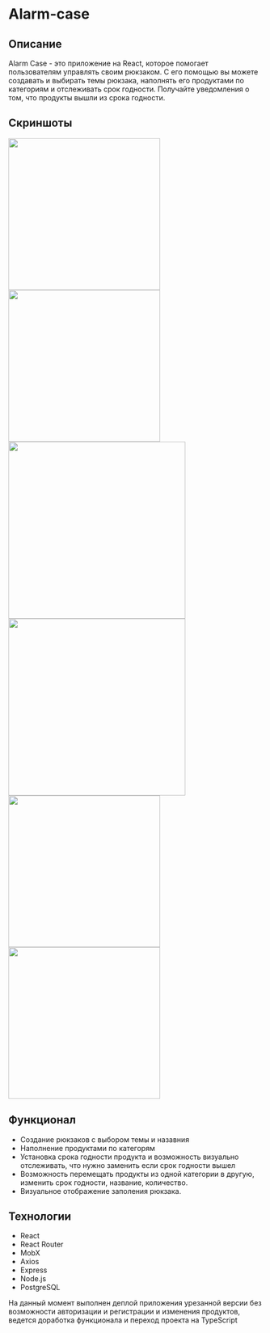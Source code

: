 # Alarm-case

## Описание

Alarm Case - это приложение на React, которое помогает пользователям управлять своим рюкзаком. С его помощью вы можете создавать и выбирать темы рюкзака, наполнять его продуктами по категориям и отслеживать срок годности. Получайте уведомления о том, что продукты вышли из срока годности. 

## Скриншоты
<img src="https://github.com/veryGoodOffDev/alarm-case/blob/master/screenshots/Снимок%20экрана%202024-07-22%20120338.jpg" width="300"/><img src="https://github.com/veryGoodOffDev/alarm-case/blob/master/screenshots/Снимок%20экрана%202024-07-22%20115925.jpg" width="300"/>
<img src="https://github.com/veryGoodOffDev/alarm-case/blob/master/screenshots/Снимок%20экрана%202024-07-22%20115403.jpg" width="350"/>
<img src="https://github.com/veryGoodOffDev/alarm-case/blob/master/screenshots/Снимок%20экрана%202024-07-22%20115334.jpg" width="350"/>
<img src="https://github.com/veryGoodOffDev/alarm-case/blob/master/screenshots/Снимок%20экрана%202024-07-22%201153345.jpg" width="300"/>
<img src="https://github.com/veryGoodOffDev/alarm-case/blob/master/screenshots/Снимок%20экрана%202024-08-06%201313556.jpg" width="300"/>


## Функционал
 - Создание рюкзаков с выбором темы и назавния
 - Наполнение продуктами по категорям
 - Установка срока годности продукта и возможность визуально отслеживать, что нужно заменить если срок годности вышел
 - Возможность перемещать продукты из одной категории в другую, изменить срок годности, название, количество.
 - Визуальное отображение заполения рюкзака.

## Технологии
 - React
 - React Router
 - MobX
 - Axios
 - Express
 - Node.js
 - PostgreSQL

На данный момент выполнен деплой приложения урезанной версии без возможности авторизации и регистрации и изменения продуктов, ведется доработка функционала и переход проекта на TypeScript
